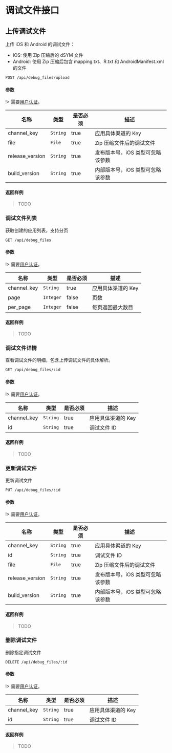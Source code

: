 # 调试文件接口

## 上传调试文件

上传 iOS 和 Android 的调试文件：

- iOS: 使用 Zip 压缩后的 dSYM 文件
- Android: 使用 Zip 压缩后包含 mapping.txt、R.txt 和 AndroidManifest.xml 的文件

```
POST /api/debug_files/upload
```

#### 参数

!> 需要[用户认证](api#接口认证)。

| 名称 | 类型 | 是否必须 | 描述 |
|---|---|---|---|
| channel_key | `String` | true | 应用具体渠道的 Key |
| file | `File` | true | Zip 压缩文件后的调试文件 |
| release_version | `String` | true | 发布版本号，iOS 类型可忽略该参数 |
| build_version | `String` | true | 内部版本号，iOS 类型可忽略该参数 |

#### 返回样例

> TODO

### 调试文件列表

获取创建的应用列表，支持分页

```
GET /api/debug_files
```

#### 参数

!> 需要[用户认证](api#接口认证)。

| 名称 | 类型 | 是否必须 | 描述 |
|---|---|---|---|
| channel_key | `String` | true | 应用具体渠道的 Key |
| page | `Integer` | false | 页数 |
| per_page | `Integer` | false | 每页返回最大数目 |

#### 返回样例

> TODO

### 调试文件详情

查看调试文件的明细，包含上传调试文件的具体解析。

```
GET /api/debug_files/:id
```

#### 参数

!> 需要[用户认证](api#接口认证)。

| 名称 | 类型 | 是否必须 | 描述 |
|---|---|---|---|
| channel_key | `String` | true | 应用具体渠道的 Key |
| id | `String` | true | 调试文件 ID |

#### 返回样例

> TODO

### 更新调试文件

更新调试文件

```
PUT /api/debug_files/:id
```

#### 参数

!> 需要[用户认证](api#接口认证)。

| 名称 | 类型 | 是否必须 | 描述 |
|---|---|---|---|
| channel_key | `String` | true | 应用具体渠道的 Key |
| id | `String` | true | 调试文件 ID |
| file | `File` | true | Zip 压缩文件后的调试文件 |
| release_version | `String` | true | 发布版本号，iOS 类型可忽略该参数 |
| build_version | `String` | true | 内部版本号，iOS 类型可忽略该参数 |

#### 返回样例

> TODO

### 删除调试文件

删除指定调试文件

```
DELETE /api/debug_files/:id
```

#### 参数

!> 需要[用户认证](api#接口认证)。

| 名称 | 类型 | 是否必须 | 描述 |
|---|---|---|---|
| channel_key | `String` | true | 应用具体渠道的 Key |
| id | `String` | true | 调试文件 ID |

#### 返回样例

> TODO
